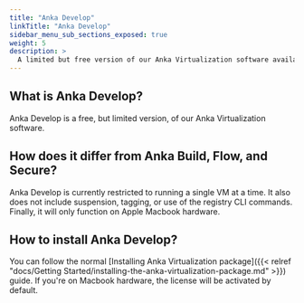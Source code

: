 ```yaml
---
title: "Anka Develop"
linkTitle: "Anka Develop"
sidebar_menu_sub_sections_exposed: true
weight: 5
description: >
  A limited but free version of our Anka Virtualization software available for developers using Macbook hardware
---
```


## What is Anka Develop?

Anka Develop is a free, but limited version, of our Anka Virtualization software.

## How does it differ from Anka Build, Flow, and Secure?

Anka Develop is currently restricted to running a single VM at a time. It also does not include suspension, tagging, or use of the registry CLI commands. Finally, it will only function on Apple Macbook hardware.

## How to install Anka Develop?

You can follow the normal [Installing Anka Virtualization package]({{< relref "docs/Getting Started/installing-the-anka-virtualization-package.md" >}}) guide. If you're on Macbook hardware, the license will be activated by default.
